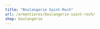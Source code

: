 ```yaml
---
title: "Boulangerie Saint-Roch"
url: /armentieres/boulangerie-saint-roch/
shop: boulangerie
---
```

